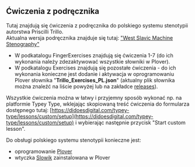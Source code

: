 ## Ćwiczenia z podręcznika  

  Tutaj znajdują się ćwiczenia z podręcznika do polskiego systemu stenotypii autorstwa Priscilli Trillo.   
  Aktualna wersja podręcznika znajduje się tutaj: ["West Slavic Machine Stenography"](https://github.com/Plover-Trillo/WestSlavicStenography/releases)

    
  * W podkatalogu FingerExercises znajdują się ćwiczenia 1-7 (do ich wykonania należy zdezaktywować wszystkie słowniki w Plover).  
  * W podkatalogu Exercises znajdują się pozostałe ćwiczenia - do ich wykonania konieczne jest dodanie i aktywacja w oprogramowaniu Plover słownika "**Trillo_Exercises_PL.json**" (aktualny plik słownika można znaleźć na liście powyżej lub na zakładce [releases](https://github.com/Jamers303/Steno_PL/releases)).
  
Wszystkie ćwiczenia można w łatwy i przyjemny sposób wykonać np. na platformie Typey Type, wklejając skopiowaną treść ćwiczenia do formularza dostępnego tutaj:
[https://didoesdigital.com/typey-type/lessons/custom/setup](https://didoesdigital.com/typey-type/lessons/custom/setup) i wybierając następnie przycisk "Start custom lesson".
  
Do obsługi polskiego systemu stenotypii konieczne jest:
* oprogramowanie [Plover](https://www.openstenoproject.org/plover/)
* wtyczka [Slowik](https://github.com/flamenco108/plover_polish_slowik) zainstalowana w Plover

  
